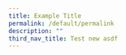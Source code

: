 ```yaml
---
title: Example Title
permalink: /default/permalink
description: ""
third_nav_title: Test new asdf
---
```





